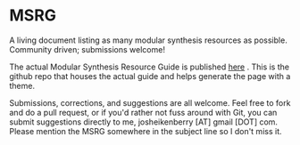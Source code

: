# MSRG
A living document listing as many modular synthesis resources as possible. Community driven; submissions welcome!

The actual Modular Synthesis Resource Guide is published [here](https://josheikenberry.github.io/MSRG/) . This is the github repo that houses the actual guide and helps generate the page with a theme.

Submissions, corrections, and suggestions are all welcome. Feel free to fork and do a pull request, or if you'd rather not fuss around with Git, you can submit suggestions directly to me, josheikenberry [AT] gmail [DOT] com. Please mention the MSRG somewhere in the subject line so I don't miss it.

